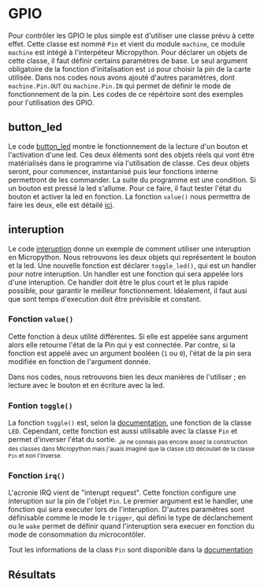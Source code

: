 # GPIO

Pour contrôler les GPIO le plus simple est d'utiliser une classe prévu à cette effet. Cette classe est nommé `Pin` et vient du module `machine`, ce module `machine` est intégé à l'interpéteur Micropython. Pour déclarer un objets de cette classe, il faut définir certains paramètres de base. Le seul argument obligatoire de la fonction d'initalisation est `id` pour choisir la pin de la carte utilisée. Dans nos codes nous avons ajouté d'autres paramètres, dont `machine.Pin.OUT` ou `machine.Pin.IN` qui permet de définir le mode de fonctionnement de la pin. Les codes de ce répértoire sont des exemples pour l'utilisation des GPIO.

## button_led

Le code [button_led](button_led.py) montre le fonctionnement de la lecture d'un bouton et l'activation d'une led. Ces deux éléments sont des objets réels qui vont être matérialisés dans le programme via l'utilisation de classe. Ces deux objets seront, pour commencer, instantanisé puis leur fonctions interne permettront de les commander. La suite du programme est une condition. Si un bouton est pressé la led s'allume. Pour ce faire, il faut tester l'état du bouton et activer la led en fonction. La fonction `value()` nous permettra de faire les deux, elle est détailé [ici](https://github.com/hepl-scropetta/smartcities/edit/main/GPIO/README.md#fonction-value).

## interuption

Le code [interuption](interuption.py) donne un exemple de comment utiliser une interuption en Micropython. Nous retrouvons les deux objets qui représentent le bouton et la led. Une nouvelle fonction est déclarer `toggle_led()`, qui est un handler pour notre interuption. Un handler est une fonction qui sera appelée lors d'une interuption. Ce handler doit être le plus court et le plus rapide possible, pour garantir le meilleur fonctionnement. Idéalement, il faut ausi que sont temps d'execution doit être prévisible et constant.

### Fonction `value()`

Cette fonction à deux utilité différentes. Si elle est appelée sans argument alors elle retourne l'état de la Pin qui y est connectée. Par contre, si la fonction est appelé avec un argument booléen (`1` ou `0`), l'état de la pin sera modifiée en fonction de l'argument donnée.

Dans nos codes, nous retrouvons bien les deux manières de l'utiliser ; en lecture avec le bouton et en écriture avec la led.

### Fontion `toggle()`

La fonction `toggle()` est, selon la [documentation](https://docs.micropython.org/en/latest/library/pyb.LED.html), une fonction de la classe `LED`. Cependant, cette fonction est aussi utilisable avec la classe `Pin` et permet d'inverser l'état du sortie.
<sub>Je ne connais pas encore assez la construction des classes dans Micropython mais j'auais imaginé que la classe `LED` découlait de la classe `Pin` et non l'inverse.</sub>

### Fonction `irq()`

L'acronie IRQ vient de "interupt request". Cette fonction configure une interuption sur la pin de l'objet `Pin`. Le premier argument est le handler, une fonction qui sera executer lors de l'interuption. D'autres paramètres sont définisable comme le mode le `trigger`, qui défini le type de déclanchement ou le `wake` permet de définir quand l'interuption sera execuer en fonction du mode de consommation du microcontôler. 

Tout les informations de la class `Pin` sont disponible dans la [documentation](https://docs.micropython.org/en/latest/library/machine.Pin.html#class-pin-control-i-o-pins)

## Résultats

